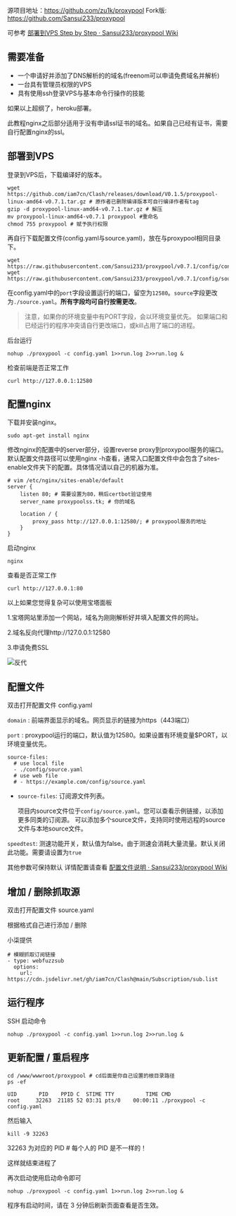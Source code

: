 源项目地址：https://github.com/zu1k/proxypool    Fork版: https://github.com/Sansui233/proxypool

可参考 [部署到VPS Step by Step · Sansui233/proxypool Wiki](https://github.com/Sansui233/proxypool/wiki/部署到VPS-Step-by-Step)

## 需要准备

- 一个申请好并添加了DNS解析的的域名(freenom可以申请免费域名并解析)
- 一台具有管理员权限的VPS
- 具有使用ssh登录VPS与基本命令行操作的技能

如果以上超纲了，heroku部署。

此教程nginx之后部分适用于没有申请ssl证书的域名。如果自己已经有证书，需要自行配置nginx的ssl。

## 部署到VPS

登录到VPS后，下载编译好的版本。

```
wget https://github.com/iam7cn/Clash/releases/download/V0.1.5/proxypool-linux-amd64-v0.7.1.tar.gz # 原作者已删除编译版本可自行编译作者有tag
gzip -d proxypool-linux-amd64-v0.7.1.tar.gz # 解压
mv proxypool-linux-amd64-v0.7.1 proxypool #重命名
chmod 755 proxypool # 赋予执行权限
```

再自行下载配置文件(config.yaml与source.yaml)，放在与proxypool相同目录下。

```
wget https://raw.githubusercontent.com/Sansui233/proxypool/v0.7.1/config/config.yaml
wget https://raw.githubusercontent.com/Sansui233/proxypool/v0.7.1/config/source.yaml
```

在config.yaml中的`port`字段设置运行的端口，留空为`12580`。`source`字段更改为`./source.yaml`。**所有字段均可自行按需更改**。

> 注意，如果你的环境变量中有PORT字段，会以环境变量优先。
> 如果端口和已经运行的程序冲突请自行更改端口，或kill占用了端口的进程。

后台运行

```
nohup ./proxypool -c config.yaml 1>>run.log 2>>run.log &
```

检查前端是否正常工作

```
curl http://127.0.0.1:12580
```

## 配置nginx

下载并安装nginx。

```
sudo apt-get install nginx
```

修改nginx的配置中的server部分，设置reverse proxy到proxypool服务的端口。默认配置文件路径可以使用nginx -h查看，通常入口配置文件中会包含了sites-enable文件夹下的配置。具体情况请以自己的机器为准。

```
# vim /etc/nginx/sites-enable/default
server {
	listen 80; # 需要设置为80，稍后certbot验证使用
	server_name proxypoolss.tk; # 你的域名

	location / {
		proxy_pass http://127.0.0.1:12580/; # proxypool服务的地址
	}
}
```

启动nginx

```
nginx
```

查看是否正常工作

```
curl http://127.0.0.1:80
```

以上如果您觉得复杂可以使用宝塔面板

1.宝塔网站里添加一个网站，域名为刚刚解析好并填入配置文件的网址。

2.域名反向代理http://127.0.0.1:12580

3.申请免费SSL

![反代](https://cdn.jsdelivr.net/gh/iam7cn/Clash@main/Subscription/install/Reproxy.png)



## 配置文件

双击打开配置文件 config.yaml

`domain` : 前端界面显示的域名。网页显示的链接为https（443端口）

`port` : proxypool运行的端口，默认值为12580。如果设置有环境变量$PORT，以环境变量优先。

```
source-files:
  # use local file
  - ./config/source.yaml
  # use web file
  # - https://example.com/config/source.yaml
```

- `source-files`: 订阅源文件列表。

  项目内source文件位于`config/source.yaml`。您可以查看示例链接，以添加更多同类的订阅源。
  可以添加多个source文件，支持同时使用远程的source文件与本地source文件。

`speedtest`: 测速功能开关，默认值为false。由于测速会消耗大量流量。默认关闭此功能。需要请设置为`true`

其他参数可保持默认 详情配置请查看 [配置文件说明 · Sansui233/proxypool Wiki](https://github.com/Sansui233/proxypool/wiki/配置文件说明)

## 增加 / 删除抓取源

双击打开配置文件 source.yaml

根据格式自己进行添加 / 删除

小柒提供 

```
# 模糊抓取订阅链接
- type: webfuzzsub
  options:
    url: https://cdn.jsdelivr.net/gh/iam7cn/Clash@main/Subscription/sub.list
```

## 运行程序

SSH 启动命令

```
nohup ./proxypool -c config.yaml 1>>run.log 2>>run.log &
```

## 更新配置 / 重启程序

```
cd /www/wwwroot/proxypool # cd后面是你自己设置的根目录路径
ps -ef
```

```
UID       PID    PPID C  STIME TTY          TIME CMD
root     32263  21185 52 03:31 pts/0    00:00:11 ./proxypool -c config.yaml
```

然后输入 

```
kill -9 32263 
```

32263 为对应的 PID # 每个人的 PID 是不一样的！

这样就结束进程了

再次启动使用启动命令即可

```
nohup ./proxypool -c config.yaml 1>>run.log 2>>run.log &
```

程序有启动时间，请在 3 分钟后刷新页面查看是否生效。

